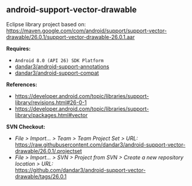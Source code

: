## android-support-vector-drawable

Eclipse library project based on:<br/>
https://maven.google.com/com/android/support/support-vector-drawable/26.0.1/support-vector-drawable-26.0.1.aar

**Requires:**
- `Android 8.0 (API 26) SDK Platform`
- [dandar3/android-support-annotations](https://github.com/dandar3/android-support-annotations/tree/26.0.1)
- [dandar3/android-support-compat](https://github.com/dandar3/android-support-compat/tree/26.0.1)

**References:**
- https://developer.android.com/topic/libraries/support-library/revisions.html#26-0-1
- https://developer.android.com/topic/libraries/support-library/packages.html#vector

**SVN Checkout:**
- _File > Import... > Team > Team Project Set > URL:_<br/>
  https://raw.githubusercontent.com/dandar3/android-support-vector-drawable/26.0.1/.projectset
- _File > Import... > SVN > Project from SVN > Create a new repository location > URL:_<br/> 
  https://github.com/dandar3/android-support-vector-drawable/tags/26.0.1
